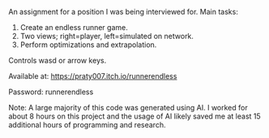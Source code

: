 An assignment for a position I was being interviewed for. Main tasks:

1. Create an endless runner game. 
2. Two views; right=player, left=simulated on network.
3. Perform optimizations and extrapolation.

Controls wasd or arrow keys.

Available at: https://praty007.itch.io/runnerendless

Password: runnerendless

Note: A large majority of this code was generated using AI. I worked for about 8 hours on this project and the usage of AI likely saved me at least 15 additional hours of programming and research.
